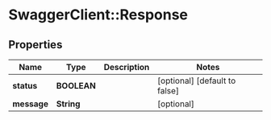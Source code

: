 # SwaggerClient::Response

## Properties
Name | Type | Description | Notes
------------ | ------------- | ------------- | -------------
**status** | **BOOLEAN** |  | [optional] [default to false]
**message** | **String** |  | [optional] 


